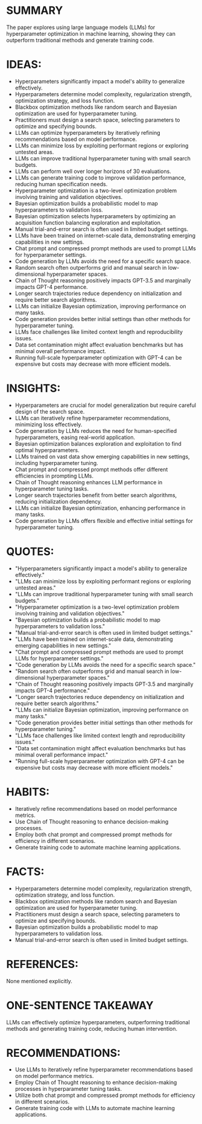 # SUMMARY
The paper explores using large language models (LLMs) for hyperparameter optimization in machine learning, showing they can outperform traditional methods and generate training code.

# IDEAS:
- Hyperparameters significantly impact a model's ability to generalize effectively.
- Hyperparameters determine model complexity, regularization strength, optimization strategy, and loss function.
- Blackbox optimization methods like random search and Bayesian optimization are used for hyperparameter tuning.
- Practitioners must design a search space, selecting parameters to optimize and specifying bounds.
- LLMs can optimize hyperparameters by iteratively refining recommendations based on model performance.
- LLMs can minimize loss by exploiting performant regions or exploring untested areas.
- LLMs can improve traditional hyperparameter tuning with small search budgets.
- LLMs can perform well over longer horizons of 30 evaluations.
- LLMs can generate training code to improve validation performance, reducing human specification needs.
- Hyperparameter optimization is a two-level optimization problem involving training and validation objectives.
- Bayesian optimization builds a probabilistic model to map hyperparameters to validation loss.
- Bayesian optimization selects hyperparameters by optimizing an acquisition function balancing exploration and exploitation.
- Manual trial-and-error search is often used in limited budget settings.
- LLMs have been trained on internet-scale data, demonstrating emerging capabilities in new settings.
- Chat prompt and compressed prompt methods are used to prompt LLMs for hyperparameter settings.
- Code generation by LLMs avoids the need for a specific search space.
- Random search often outperforms grid and manual search in low-dimensional hyperparameter spaces.
- Chain of Thought reasoning positively impacts GPT-3.5 and marginally impacts GPT-4 performance.
- Longer search trajectories reduce dependency on initialization and require better search algorithms.
- LLMs can initialize Bayesian optimization, improving performance on many tasks.
- Code generation provides better initial settings than other methods for hyperparameter tuning.
- LLMs face challenges like limited context length and reproducibility issues.
- Data set contamination might affect evaluation benchmarks but has minimal overall performance impact.
- Running full-scale hyperparameter optimization with GPT-4 can be expensive but costs may decrease with more efficient models.

# INSIGHTS:
- Hyperparameters are crucial for model generalization but require careful design of the search space.
- LLMs can iteratively refine hyperparameter recommendations, minimizing loss effectively.
- Code generation by LLMs reduces the need for human-specified hyperparameters, easing real-world application.
- Bayesian optimization balances exploration and exploitation to find optimal hyperparameters.
- LLMs trained on vast data show emerging capabilities in new settings, including hyperparameter tuning.
- Chat prompt and compressed prompt methods offer different efficiencies in prompting LLMs.
- Chain of Thought reasoning enhances LLM performance in hyperparameter tuning tasks.
- Longer search trajectories benefit from better search algorithms, reducing initialization dependency.
- LLMs can initialize Bayesian optimization, enhancing performance in many tasks.
- Code generation by LLMs offers flexible and effective initial settings for hyperparameter tuning.

# QUOTES:
- "Hyperparameters significantly impact a model's ability to generalize effectively."
- "LLMs can minimize loss by exploiting performant regions or exploring untested areas."
- "LLMs can improve traditional hyperparameter tuning with small search budgets."
- "Hyperparameter optimization is a two-level optimization problem involving training and validation objectives."
- "Bayesian optimization builds a probabilistic model to map hyperparameters to validation loss."
- "Manual trial-and-error search is often used in limited budget settings."
- "LLMs have been trained on internet-scale data, demonstrating emerging capabilities in new settings."
- "Chat prompt and compressed prompt methods are used to prompt LLMs for hyperparameter settings."
- "Code generation by LLMs avoids the need for a specific search space."
- "Random search often outperforms grid and manual search in low-dimensional hyperparameter spaces."
- "Chain of Thought reasoning positively impacts GPT-3.5 and marginally impacts GPT-4 performance."
- "Longer search trajectories reduce dependency on initialization and require better search algorithms."
- "LLMs can initialize Bayesian optimization, improving performance on many tasks."
- "Code generation provides better initial settings than other methods for hyperparameter tuning."
- "LLMs face challenges like limited context length and reproducibility issues."
- "Data set contamination might affect evaluation benchmarks but has minimal overall performance impact."
- "Running full-scale hyperparameter optimization with GPT-4 can be expensive but costs may decrease with more efficient models."

# HABITS:
- Iteratively refine recommendations based on model performance metrics.
- Use Chain of Thought reasoning to enhance decision-making processes.
- Employ both chat prompt and compressed prompt methods for efficiency in different scenarios.
- Generate training code to automate machine learning applications.

# FACTS:
- Hyperparameters determine model complexity, regularization strength, optimization strategy, and loss function.
- Blackbox optimization methods like random search and Bayesian optimization are used for hyperparameter tuning.
- Practitioners must design a search space, selecting parameters to optimize and specifying bounds.
- Bayesian optimization builds a probabilistic model to map hyperparameters to validation loss.
- Manual trial-and-error search is often used in limited budget settings.

# REFERENCES:
None mentioned explicitly.

# ONE-SENTENCE TAKEAWAY
LLMs can effectively optimize hyperparameters, outperforming traditional methods and generating training code, reducing human intervention.

# RECOMMENDATIONS:
- Use LLMs to iteratively refine hyperparameter recommendations based on model performance metrics.
- Employ Chain of Thought reasoning to enhance decision-making processes in hyperparameter tuning tasks.
- Utilize both chat prompt and compressed prompt methods for efficiency in different scenarios.
- Generate training code with LLMs to automate machine learning applications.